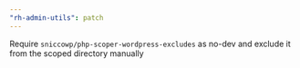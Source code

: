 ```yaml
---
"rh-admin-utils": patch
---
```


Require `sniccowp/php-scoper-wordpress-excludes` as no-dev and exclude it from the scoped directory manually
